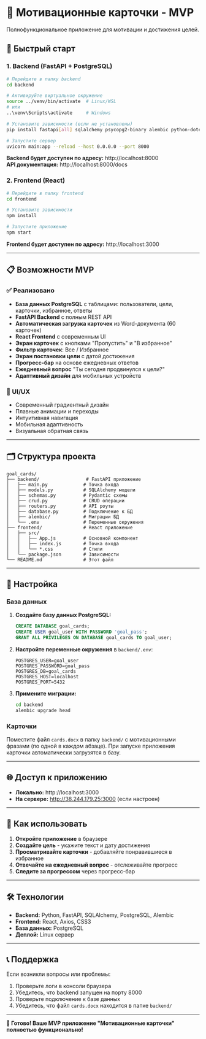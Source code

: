 # 🎯 Мотивационные карточки - MVP

Полнофункциональное приложение для мотивации и достижения целей.

## 🚀 Быстрый старт

### 1. Backend (FastAPI + PostgreSQL)

```bash
# Перейдите в папку backend
cd backend

# Активируйте виртуальное окружение
source ../venv/bin/activate  # Linux/WSL
# или
..\venv\Scripts\activate     # Windows

# Установите зависимости (если не установлены)
pip install fastapi[all] sqlalchemy psycopg2-binary alembic python-dotenv python-docx

# Запустите сервер
uvicorn main:app --reload --host 0.0.0.0 --port 8000
```

**Backend будет доступен по адресу:** http://localhost:8000  
**API документация:** http://localhost:8000/docs

### 2. Frontend (React)

```bash
# Перейдите в папку frontend
cd frontend

# Установите зависимости
npm install

# Запустите приложение
npm start
```

**Frontend будет доступен по адресу:** http://localhost:3000

---

## 📋 Возможности MVP

### ✅ Реализовано

- **База данных PostgreSQL** с таблицами: пользователи, цели, карточки, избранное, ответы
- **FastAPI Backend** с полным REST API
- **Автоматическая загрузка карточек** из Word-документа (60 карточек)
- **React Frontend** с современным UI
- **Экран карточек** с кнопками "Пропустить" и "В избранное"
- **Фильтр карточек**: Все / Избранное
- **Экран постановки цели** с датой достижения
- **Прогресс-бар** на основе ежедневных ответов
- **Ежедневный вопрос** "Ты сегодня продвинулся к цели?"
- **Адаптивный дизайн** для мобильных устройств

### 🎨 UI/UX

- Современный градиентный дизайн
- Плавные анимации и переходы
- Интуитивная навигация
- Мобильная адаптивность
- Визуальная обратная связь

---

## 🗂️ Структура проекта

```
goal_cards/
├── backend/                 # FastAPI приложение
│   ├── main.py             # Точка входа
│   ├── models.py           # SQLAlchemy модели
│   ├── schemas.py          # Pydantic схемы
│   ├── crud.py             # CRUD операции
│   ├── routers.py          # API роуты
│   ├── database.py         # Подключение к БД
│   ├── alembic/            # Миграции БД
│   └── .env                # Переменные окружения
├── frontend/               # React приложение
│   ├── src/
│   │   ├── App.js          # Основной компонент
│   │   ├── index.js        # Точка входа
│   │   └── *.css           # Стили
│   └── package.json        # Зависимости
└── README.md               # Этот файл
```

---

## 🔧 Настройка

### База данных

1. **Создайте базу данных PostgreSQL:**
   ```sql
   CREATE DATABASE goal_cards;
   CREATE USER goal_user WITH PASSWORD 'goal_pass';
   GRANT ALL PRIVILEGES ON DATABASE goal_cards TO goal_user;
   ```

2. **Настройте переменные окружения** в `backend/.env`:
   ```
   POSTGRES_USER=goal_user
   POSTGRES_PASSWORD=goal_pass
   POSTGRES_DB=goal_cards
   POSTGRES_HOST=localhost
   POSTGRES_PORT=5432
   ```

3. **Примените миграции:**
   ```bash
   cd backend
   alembic upgrade head
   ```

### Карточки

Поместите файл `cards.docx` в папку `backend/` с мотивационными фразами (по одной в каждом абзаце). При запуске приложения карточки автоматически загрузятся в базу.

---

## 🌐 Доступ к приложению

- **Локально:** http://localhost:3000
- **На сервере:** http://38.244.179.25:3000 (если настроен)

---

## 📱 Как использовать

1. **Откройте приложение** в браузере
2. **Создайте цель** - укажите текст и дату достижения
3. **Просматривайте карточки** - добавляйте понравившиеся в избранное
4. **Отвечайте на ежедневный вопрос** - отслеживайте прогресс
5. **Следите за прогрессом** через прогресс-бар

---

## 🛠️ Технологии

- **Backend:** Python, FastAPI, SQLAlchemy, PostgreSQL, Alembic
- **Frontend:** React, Axios, CSS3
- **База данных:** PostgreSQL
- **Деплой:** Linux сервер

---

## 📞 Поддержка

Если возникли вопросы или проблемы:
1. Проверьте логи в консоли браузера
2. Убедитесь, что backend запущен на порту 8000
3. Проверьте подключение к базе данных
4. Убедитесь, что файл `cards.docx` находится в папке `backend/`

---

**🎉 Готово! Ваше MVP приложение "Мотивационные карточки" полностью функционально!**
